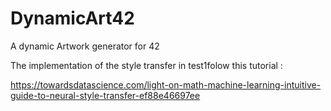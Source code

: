 # DynamicArt42
A dynamic Artwork generator for 42

The implementation of the style transfer in test1folow this tutorial : 

https://towardsdatascience.com/light-on-math-machine-learning-intuitive-guide-to-neural-style-transfer-ef88e46697ee
